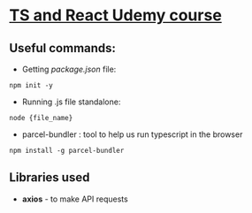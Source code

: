 # [TS and React Udemy course](https://www.udemy.com/course/react-and-typescript-build-a-portfolio-project/)

## Useful commands:

- Getting _package.json_ file:

`npm init -y`

- Running .js file standalone:

`node {file_name}`

- parcel-bundler : tool to help us run typescript in the browser

`npm install -g parcel-bundler`

## Libraries used

- **axios** - to make API requests
